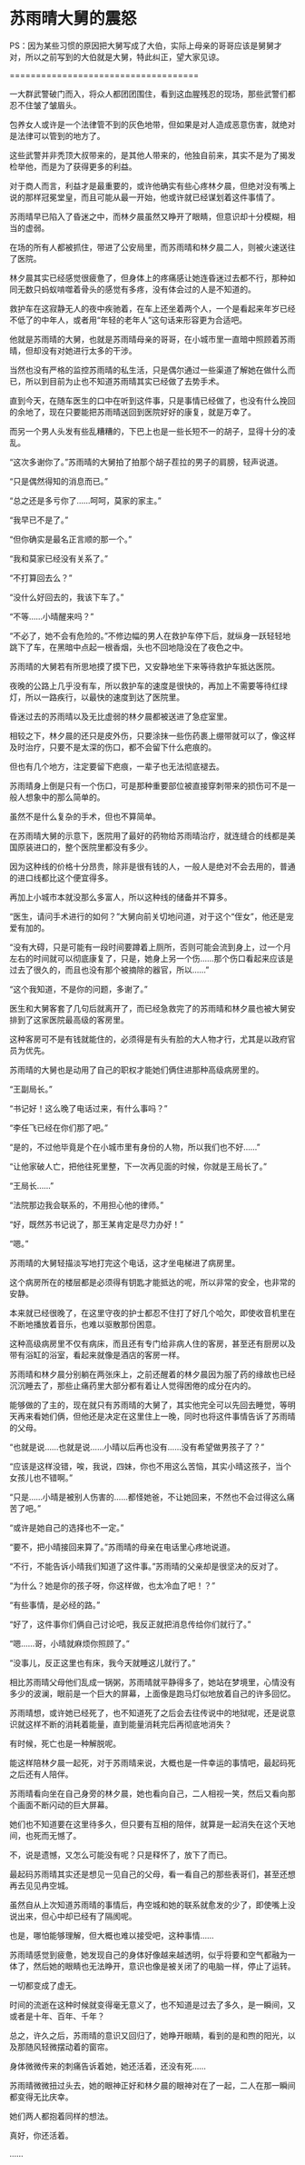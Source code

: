 # 苏雨晴大舅的震怒

PS：因为某些习惯的原因把大舅写成了大伯，实际上母亲的哥哥应该是舅舅才对，所以之前写到的大伯就是大舅，特此纠正，望大家见谅。

====================================

一大群武警破门而入，将众人都团团围住，看到这血腥残忍的现场，那些武警们都忍不住皱了皱眉头。

包养女人或许是一个法律管不到的灰色地带，但如果是对人造成恶意伤害，就绝对是法律可以管到的地方了。

这些武警并非秃顶大叔带来的，是其他人带来的，他独自前来，其实不是为了揭发检举他，而是为了获得更多的利益。

对于商人而言，利益才是最重要的，或许他确实有些心疼林夕晨，但绝对没有嘴上说的那样冠冕堂皇，而且可能从最一开始，他或许就已经谋划着这件事情了。

苏雨晴早已陷入了昏迷之中，而林夕晨虽然又睁开了眼睛，但意识却十分模糊，相当的虚弱。

在场的所有人都被抓住，带进了公安局里，而苏雨晴和林夕晨二人，则被火速送往了医院。

林夕晨其实已经感觉很疲惫了，但身体上的疼痛感让她连昏迷过去都不行，那种如同无数只蚂蚁啃噬着骨头的感觉有多疼，没有体会过的人是不知道的。

救护车在这寂静无人的夜中疾驰着，在车上还坐着两个人，一个是看起来年岁已经不低了的中年人，或者用“年轻的老年人”这句话来形容更为合适吧。

他就是苏雨晴的大舅，也就是苏雨晴母亲的哥哥，在小城市里一直暗中照顾着苏雨晴，但却没有对她进行太多的干涉。

当然也没有严格的监控苏雨晴的私生活，只是偶尔通过一些渠道了解她在做什么而已，所以到目前为止也不知道苏雨晴其实已经做了去势手术。

直到今天，在随车医生的口中在听到这件事，只是事情已经做了，也没有什么挽回的余地了，现在只要能把苏雨晴送回到医院好好的康复，就是万幸了。

而另一个男人头发有些乱糟糟的，下巴上也是一些长短不一的胡子，显得十分的凌乱。

“这次多谢你了。”苏雨晴的大舅拍了拍那个胡子茬拉的男子的肩膀，轻声说道。

“只是偶然得知的消息而已。”

“总之还是多亏你了……呵呵，莫家的家主。”

“我早已不是了。”

“但你确实是最名正言顺的那一个。”

“我和莫家已经没有关系了。”

“不打算回去么？”

“没什么好回去的，我该下车了。”

“不等……小晴醒来吗？”

“不必了，她不会有危险的。”不修边幅的男人在救护车停下后，就纵身一跃轻轻地跳下了车，在黑暗中点起一根香烟，头也不回地隐没在了夜色之中。

苏雨晴的大舅若有所思地摸了摸下巴，又安静地坐下来等待救护车抵达医院。

夜晚的公路上几乎没有车，所以救护车的速度是很快的，再加上不需要等待红绿灯，所以一路疾行，以最快的速度到达了医院里。

昏迷过去的苏雨晴以及无比虚弱的林夕晨都被送进了急症室里。

相较之下，林夕晨的还只是皮外伤，只要涂抹一些伤药裹上绷带就可以了，像这样及时治疗，只要不是太深的伤口，都不会留下什么疤痕的。

但也有几个地方，注定要留下疤痕，一辈子也无法彻底褪去。

苏雨晴身上倒是只有一个伤口，可是那种重要部位被直接穿刺带来的损伤可不是一般人想象中的那么简单的。

虽然不是什么复杂的手术，但也不算简单。

在苏雨晴大舅的示意下，医院用了最好的药物给苏雨晴治疗，就连缝合的线都是美国原装进口的，整个医院里都没有多少。

因为这种线的价格十分昂贵，除非是很有钱的人，一般人是绝对不会去用的，普通的进口线都比这个便宜得多。

再加上小城市本就没那么多富人，所以这种线的储备并不算多。

“医生，请问手术进行的如何？”大舅向前关切地问道，对于这个“侄女”，他还是宠爱有加的。

“没有大碍，只是可能有一段时间要蹲着上厕所，否则可能会流到身上，过一个月左右的时间就可以彻底康复了，只是，她身上另一个伤……那个伤口看起来应该是过去了很久的，而且也没有那个被摘除的器官，所以……”

“这个我知道，不是你的问题，多谢了。”

医生和大舅客套了几句后就离开了，而已经急救完了的苏雨晴和林夕晨也被大舅安排到了这家医院最高级的客房里。

这种客房可不是有钱就能住的，必须得是有头有脸的大人物才行，尤其是以政府官员为优先。

苏雨晴的大舅也是动用了自己的职权才能她们俩住进那种高级病房里的。

“王副局长。”

“书记好！这么晚了电话过来，有什么事吗？”

“李任飞已经在你们那了吧。”

“是的，不过他毕竟是个在小城市里有身份的人物，所以我们也不好……”

“让他家破人亡，把他往死里整，下一次再见面的时候，你就是王局长了。”

“王局长……”

“法院那边我会联系的，不用担心他的律师。”

“好，既然苏书记说了，那王某肯定是尽力办好！”

“嗯。”

苏雨晴的大舅轻描淡写地打完这个电话，这才坐电梯进了病房里。

这个病房所在的楼层都是必须得有钥匙才能抵达的呢，所以非常的安全，也非常的安静。

本来就已经很晚了，在这里守夜的护士都忍不住打了好几个哈欠，即使收音机里在不断地播放着音乐，也难以驱散那份困意。

这种高级病房里不仅有病床，而且还有专门给非病人住的客房，甚至还有厨房以及带有浴缸的浴室，看起来就像是酒店的客房一样。

苏雨晴和林夕晨分别躺在两张床上，之前还醒着的林夕晨因为服了药的缘故也已经沉沉睡去了，那些止痛药里大部分都有着让人觉得困倦的成分在内的。

能够做的了主的，现在就只有苏雨晴的大舅了，其实他完全可以先回去睡觉，等明天再来看她们俩，但他还是决定在这里住上一晚，同时也将这件事情告诉了苏雨晴的父母。

“也就是说……也就是说……小晴以后再也没有……没有希望做男孩子了？”

“应该是这样没错，唉，我说，四妹，你也不用这么苦恼，其实小晴这孩子，当个女孩儿也不错啊。”

“只是……小晴是被别人伤害的……都怪她爸，不让她回来，不然也不会过得这么痛苦了吧。”

“或许是她自己的选择也不一定。”

“要不，把小晴接回来算了。”苏雨晴的母亲在电话里心疼地说道。

“不行，不能告诉小晴我们知道了这件事。”苏雨晴的父亲却是很坚决的反对了。

“为什么？她是你的孩子呀，你这样做，也太冷血了吧！？”

“有些事情，是必经的路。”

“好了，这件事你们俩自己讨论吧，我反正就把消息传给你们就行了。”

“嗯……哥，小晴就麻烦你照顾了。”

“没事儿，反正这里也有床，我今天就睡这儿就行了。”

相比苏雨晴父母他们乱成一锅粥，苏雨晴就平静得多了，她站在梦境里，心情没有多少的波澜，眼前是一个巨大的屏幕，上面像是跑马灯似地放着自己的许多回忆。

苏雨晴想，或许她已经死了，也不知道死了之后会去往传说中的地狱呢，还是说意识就这样不断的消耗着能量，直到能量消耗完后再彻底地消失？

有时候，死亡也是一种解脱呢。

能这样陪林夕晨一起死，对于苏雨晴来说，大概也是一件幸运的事情吧，最起码死之后还有人陪伴。

苏雨晴看向坐在自己身旁的林夕晨，她也看向自己，二人相视一笑，然后又看向那个画面不断闪动的巨大屏幕。

她们也不知道要在这里待多久，但只要有互相的陪伴，就算是一起消失在这个天地间，也死而无憾了。

不，说是遗憾，又怎么可能没有呢？只是释怀了，放下了而已。

最起码苏雨晴其实还是想见一见自己的父母，看一看自己的那些表哥们，甚至还想再去见见冉空城。

虽然自从上次知道苏雨晴的事情后，冉空城和她的联系就愈发的少了，即使嘴上没说出来，但心中却已经有了隔阂呢。

也是，哪怕能够理解，但大概也难以接受吧，这种事情……

苏雨晴感觉到疲惫，她发现自己的身体好像越来越透明，似乎将要和空气都融为一体了，然后她的眼睛也无法睁开，意识也像是被关闭了的电脑一样，停止了运转。

一切都变成了虚无。

时间的流逝在这种时候就变得毫无意义了，也不知道是过去了多久，是一瞬间，又或者是十年、百年、千年？

总之，许久之后，苏雨晴的意识又回归了，她睁开眼睛，看到的是和煦的阳光，以及那随风轻微摆动着的窗帘。

身体微微传来的刺痛告诉着她，她还活着，还没有死……

苏雨晴微微扭过头去，她的眼神正好和林夕晨的眼神对在了一起，二人在那一瞬间都变得无比庆幸。

她们两人都抱着同样的想法。

真好，你还活着。

……
